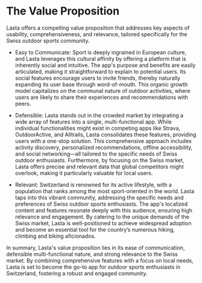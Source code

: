 # The Value Proposition

Lasta offers a compelling value proposition that addresses key aspects of usability, comprehensiveness, and relevance, tailored specifically for the Swiss outdoor sports community.

- Easy to Communicate: Sport is deeply ingrained in European culture, and Lasta leverages this cultural affinity by offering a platform that is inherently social and intuitive. The app's purpose and benefits are easily articulated, making it straightforward to explain to potential users. Its social features encourage users to invite friends, thereby naturally expanding its user base through word-of-mouth. This organic growth model capitalizes on the communal nature of outdoor activities, where users are likely to share their experiences and recommendations with peers.

- Defensible: Lasta stands out in the crowded market by integrating a wide array of features into a single, multi-functional app. While individual functionalities might exist in competing apps like Strava, OutdoorActive, and Alltrails, Lasta consolidates these features, providing users with a one-stop solution. This comprehensive approach includes activity discovery, personalized recommendations, offline accessibility, and social networking—all tailored to the specific needs of Swiss outdoor enthusiasts. Furthermore, by focusing on the Swiss market, Lasta offers precise and relevant data that global competitors might overlook, making it particularly valuable for local users.

- Relevant: Switzerland is renowned for its active lifestyle, with a population that ranks among the most sport-oriented in the world. Lasta taps into this vibrant community, addressing the specific needs and preferences of Swiss outdoor sports enthusiasts. The app's localized content and features resonate deeply with this audience, ensuring high relevance and engagement. By catering to the unique demands of the Swiss market, Lasta is well-positioned to achieve widespread adoption and become an essential tool for the country’s numerous hiking, climbing and biking aficionados.

In summary, Lasta's value proposition lies in its ease of communication, defensible multi-functional nature, and strong relevance to the Swiss market. By combining comprehensive features with a focus on local needs, Lasta is set to become the go-to app for outdoor sports enthusiasts in Switzerland, fostering a robust and engaged community.

